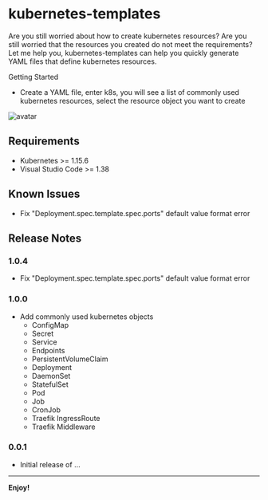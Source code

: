 # kubernetes-templates

Are you still worried about how to create kubernetes resources? Are you still worried that the resources you created do not meet the requirements?
Let me help you, kubernetes-templates can help you quickly generate YAML files that define kubernetes resources.

Getting Started
- Create a YAML file, enter k8s, you will see a list of commonly used kubernetes resources, select the resource object you want to create

![avatar](https://dev.azure.com/lunuan/3c4f5318-ec74-49a3-a8c8-0d62fe17fa79/_apis/git/repositories/b104ca6b-2b03-449c-9df7-5bd10576c3aa/items?path=%2Fstatic%2Fdemo.png&versionDescriptor%5BversionOptions%5D=0&versionDescriptor%5BversionType%5D=0&versionDescriptor%5Bversion%5D=master&resolveLfs=true&%24format=octetStream&api-version=5.0)

## Requirements
- Kubernetes >= 1.15.6
- Visual Studio Code >= 1.38

## Known Issues
- Fix "Deployment.spec.template.spec.ports" default value format error

## Release Notes

### 1.0.4
- Fix "Deployment.spec.template.spec.ports" default value format error

### 1.0.0
- Add commonly used kubernetes objects
    - ConfigMap
    - Secret
    - Service
    - Endpoints
    - PersistentVolumeClaim
    - Deployment
    - DaemonSet
    - StatefulSet
    - Pod
    - Job
    - CronJob
    - Traefik IngressRoute
    - Traefik Middleware

### 0.0.1
- Initial release of ...

-----------------------------------------------------------------------------------------------------------

**Enjoy!**
